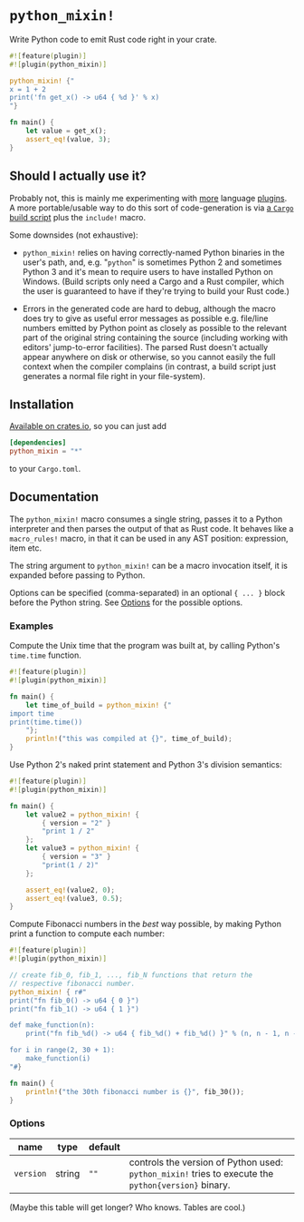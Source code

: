 # `python_mixin!`

Write Python code to emit Rust code right in your crate.

```rust
#![feature(plugin)]
#![plugin(python_mixin)]

python_mixin! {"
x = 1 + 2
print('fn get_x() -> u64 { %d }' % x)
"}

fn main() {
    let value = get_x();
    assert_eq!(value, 3);
}
```

## Should I actually use it?

Probably not, this is mainly me experimenting with
[more](https://github.com/huonw/brainfuck_macros) language
[plugins](https://github.com/huonw/fractran_macros). A more
portable/usable way to do this sort of code-generation is via
[a `Cargo` build script](http://doc.crates.io/build-script.html) plus
the `include!` macro.

Some downsides (not exhaustive):

- `python_mixin!` relies on having correctly-named Python binaries in
  the user's path, and, e.g. "`python`" is sometimes Python 2 and
  sometimes Python 3 and it's mean to require users to have installed
  Python on Windows. (Build scripts only need a Cargo and a Rust
  compiler, which the user is guaranteed to have if they're trying to
  build your Rust code.)

- Errors in the generated code are hard to debug, although the macro
  does try to give as useful error messages as possible e.g. file/line
  numbers emitted by Python point as closely as possible to the
  relevant part of the original string containing the source
  (including working with editors' jump-to-error facilities). The
  parsed Rust doesn't actually appear anywhere on disk or otherwise,
  so you cannot easily the full context when the compiler complains
  (in contrast, a build script just generates a normal file right in
  your file-system).

## Installation

[Available on crates.io](https://crates.io/crates/python_mixin), so
you can just add

```toml
[dependencies]
python_mixin = "*"
```

to your `Cargo.toml`.

## Documentation

The `python_mixin!` macro consumes a single string, passes it to a
Python interpreter and then parses the output of that as Rust code. It
behaves like a `macro_rules!` macro, in that it can be used in any AST
position: expression, item etc.

The string argument to `python_mixin!` can be a macro invocation
itself, it is expanded before passing to Python.

Options can be specified (comma-separated) in an optional `{ ... }`
block before the Python string. See [Options](#options) for the
possible options.

### Examples

Compute the Unix time that the program was built at, by calling
Python's `time.time` function.

```rust
#![feature(plugin)]
#![plugin(python_mixin)]

fn main() {
    let time_of_build = python_mixin! {"
import time
print(time.time())
    "};
    println!("this was compiled at {}", time_of_build);
}
```

Use Python 2's naked print statement and Python 3's division
semantics:

```rust
#![feature(plugin)]
#![plugin(python_mixin)]

fn main() {
    let value2 = python_mixin! {
        { version = "2" }
        "print 1 / 2"
    };
    let value3 = python_mixin! {
        { version = "3" }
        "print(1 / 2)"
    };

    assert_eq!(value2, 0);
    assert_eq!(value3, 0.5);
}
```

Compute Fibonacci numbers in the *best* way possible, by making Python
print a function to compute each number:

```rust
#![feature(plugin)]
#![plugin(python_mixin)]

// create fib_0, fib_1, ..., fib_N functions that return the
// respective fibonacci number.
python_mixin! { r#"
print("fn fib_0() -> u64 { 0 }")
print("fn fib_1() -> u64 { 1 }")

def make_function(n):
    print("fn fib_%d() -> u64 { fib_%d() + fib_%d() }" % (n, n - 1, n - 2))

for i in range(2, 30 + 1):
    make_function(i)
"#}

fn main() {
    println!("the 30th fibonacci number is {}", fib_30());
}
```

### Options

| name      | type   | default | |
|-----------|--------|---------|-|
| `version` | string | `""`   | controls the version of Python used: `python_mixin!` tries to execute the `python{version}` binary. |

(Maybe this table will get longer? Who knows. Tables are cool.)
